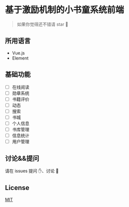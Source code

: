 # 基于激励机制的小书童系统前端

> 如果你觉得还不错请 star 🌟

## 所用语言

- Vue.js
- Element

## 基础功能

- [ ] 在线阅读
- [ ] 勋章系统
- [ ] 书籍评价
- [ ] 动态
- [ ] 搜索
- [ ] 书城
- [ ] 个人信息
- [ ] 书库管理
- [ ] 信息统计
- [ ] 用户管理

## 讨论&&提问

请在 issues 提问 ✋、讨论 💬

## License

[MIT](./LICENSE)